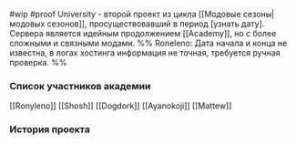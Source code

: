 #wip
#proof
University  - второй проект из цикла [[Модовые сезоны|модовых сезонов]], просуществовавший в период [узнать дату]. Сервера является идейным продолжением [[Academy]], но с более сложными и связными модами.
%%
Roneleno:
Дата начала и конца не известна, в логах хостинга информация не точная, требуется ручная проверка.
%%
### Список участников академии
[[Ronyleno]]
[[Shosh]]
[[Dogdork]]
[[Ayanokoji]]
[[Mattew]]

### История проекта
